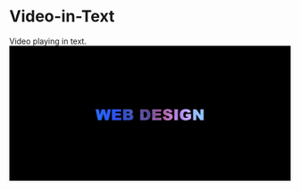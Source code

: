 # Video-in-Text
Video playing in text.<br/>
<img src="../assets/Video-in-Text.webp" alt="Project Image" />